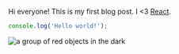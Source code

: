 Hi everyone! This is my first blog post. I <3 [React](https://react.dev/).

```js
console.log('Hello world!');
```

![a group of red objects in the dark](https://source.unsplash.com/kpfAnnRpM58)
